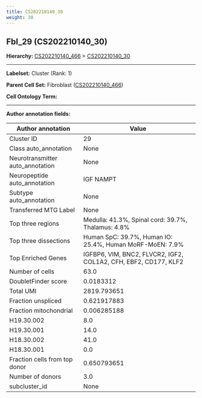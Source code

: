 ```yaml
---
title: CS202210140_30
weight: 30
---
```

## Fbl_29 (CS202210140_30)
<b>Hierarchy: </b>
[CS202210140_466](cell_sets/CS202210140_466.md) >
[CS202210140_30](cell_sets/CS202210140_30.md)

---


**Labelset:** Cluster (Rank: 1)

**Parent Cell Set:** Fibroblast ([CS202210140_466](cell_sets/CS202210140_466.md))



**Cell Ontology Term:** 

[MARKER GENES.]: #


---

[TRANSFERRED ANNOTATIONS.]: #


[AUTHOR ANNOTATION FIELDS.]: #


**Author annotation fields:**

| Author annotation | Value |
|-------------------|-------|
|Cluster ID|29|
|Class auto_annotation|None|
|Neurotransmitter auto_annotation|None|
|Neuropeptide auto_annotation|IGF NAMPT|
|Subtype auto_annotation|None|
|Transferred MTG Label|None|
|Top three regions|Medulla: 41.3%, Spinal cord: 39.7%, Thalamus: 4.8%|
|Top three dissections|Human SpC: 39.7%, Human IO: 25.4%, Human MoRF-MoEN: 7.9%|
|Top Enriched Genes|IGFBP6, VIM, BNC2, FLVCR2, IGF2, COL1A2, CFH, EBF2, CD177, KLF2|
|Number of cells|63.0|
|DoubletFinder score|0.0183312|
|Total UMI|2819.793651|
|Fraction unspliced|0.621917883|
|Fraction mitochondrial|0.006285188|
|H19.30.002|8.0|
|H19.30.001|14.0|
|H18.30.002|41.0|
|H18.30.001|0.0|
|Fraction cells from top donor|0.650793651|
|Number of donors|3.0|
|subcluster_id|None|
